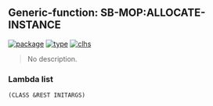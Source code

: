 ## Generic-function: SB-MOP:ALLOCATE-INSTANCE
[![package](https://img.shields.io/badge/Package-SB--MOP-5f9ea0.svg?style=social&colorA=999999)](../) [![type](https://img.shields.io/badge/Type-Generic--Function-5f9ea0.svg?style=social&colorA=999999)](../#generic-function) [![clhs](https://img.shields.io/badge/CLHS-ALLOCATE--INSTANCE-5f9ea0.svg?style=social&colorA=999999)](http://www.lispworks.com/documentation/HyperSpec/Body/f_alloca.htm) 

> No description.

### Lambda list
```
(CLASS &REST INITARGS)
```
